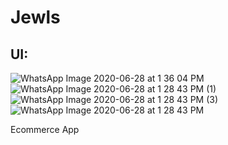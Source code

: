 # Jewls

## UI:

![WhatsApp Image 2020-06-28 at 1 36 04 PM](https://user-images.githubusercontent.com/42396114/86393487-c5ff4000-bcba-11ea-8c34-de867e0e0d04.jpeg)  ![WhatsApp Image 2020-06-28 at 1 28 43 PM (1)](https://user-images.githubusercontent.com/42396114/86394505-55592300-bcbc-11ea-896e-5116fa44d0d1.jpeg)  
![WhatsApp Image 2020-06-28 at 1 28 43 PM (3)](https://user-images.githubusercontent.com/42396114/86394602-76ba0f00-bcbc-11ea-9936-b0a60bf67aed.jpeg)  ![WhatsApp Image 2020-06-28 at 1 28 43 PM](https://user-images.githubusercontent.com/42396114/86394378-1d51e000-bcbc-11ea-8edb-6574e9fd90ff.jpeg)

Ecommerce App
